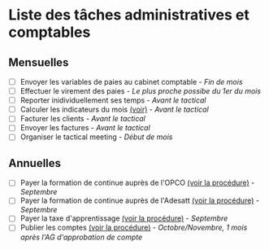 # Liste des tâches administratives et comptables

## Mensuelles

- [ ] Envoyer les variables de paies au cabinet comptable - *Fin de mois*
- [ ] Effectuer le virement des paies - *Le plus proche possibe du 1er du mois*
- [ ] Reporter inidividuellement ses temps - *Avant le tactical*
- [ ] Calculer les indicateurs du mois [(voir)](https://github.com/24eme/temps/#indicateurs) - *Avant le tactical*
- [ ] Facturer les clients - *Avant le tactical*
- [ ] Envoyer les factures - *Avant le tactical*
- [ ] Organiser le tactical meeting - *Début de mois*

## Annuelles

- [ ] Payer la formation de continue auprès de l'OPCO [(voir la procédure)](/docs/taxe_apprentissage_et_formation_continue.md) - *Septembre*
- [ ] Payer la formation de continue auprès de l'Adesatt [(voir la procédure)](/docs/taxe_apprentissage_et_formation_continue.md) - *Septembre*
- [ ] Payer la taxe d'apprentissage [(voir la procédure)](/docs/taxe_apprentissage_et_formation_continue.md) - *Septembre*
- [ ] Publier les comptes [(voir la procédure)](/docs/publication_comptes.md) - *Octobre/Novembre, 1 mois après l'AG d'approbation de compte*
